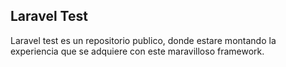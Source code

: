 ## Laravel Test

Laravel test es un repositorio publico, donde estare montando la experiencia que se adquiere con este maravilloso framework.

